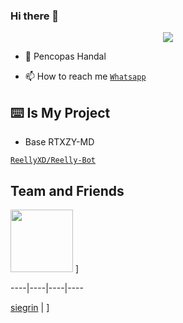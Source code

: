 ### Hi there 👋

<!--
**ReellyXD/ReellyXD** is a ✨_special_ ✨ repository because its `README.md` (this file) appears on your GitHub profile.

Here are some ideas to get you started:

- 🔭 I’m currently working on ...
- 🌱 I’m currently learning ...
- 👯 I’m looking to collaborate on ...
- 🤔 I’m looking for help with ...
- 💬 Ask me about ...
- 📫 How to reach me: ...
- 😄 Pronouns: ...
- ⚡ Fun fact: ...
-->
<p align="center">

  <img src="https://github.com/siegrin/siegrin/blob/main/Assets/doctor.fate.gif" />

</p>

- 🤝 Pencopas Handal 

- 📫 How to reach me  [`Whatsapp`](https://wa.me/62813353348480)

## ⌨️ Is My Project

* Base RTXZY-MD

[`ReellyXD/Reelly-Bot`](https://github.com/ReellyXD/Reelly-Bot)


## Team and Friends

 [<img src="https://avatars.githubusercontent.com/ReellyXD" width="100" height="100"/>](https://github.com/ReellyXD) ] 

----|----|----|----

[siegrin](https://github.com/siegrin) | ]
